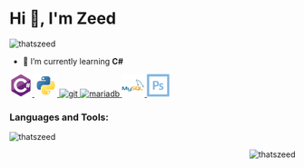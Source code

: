 <h1 align="left">Hi 👋, I'm Zeed</h1>

<p align="left"> <img src="https://komarev.com/ghpvc/?username=thatszeed&label=Profile%20views&color=0e75b6&style=flat" alt="thatszeed" /> </p>

- 🌱 I’m currently learning **C#**

<p align="left"> <a href="https://www.w3schools.com/cs/" target="_blank" rel="noreferrer"> <img src="https://raw.githubusercontent.com/devicons/devicon/master/icons/csharp/csharp-original.svg" alt="csharp" width="40" height="40"/> </a>
<a href="https://www.python.org" target="_blank" rel="noreferrer"> <img src="https://raw.githubusercontent.com/devicons/devicon/master/icons/python/python-original.svg" alt="python" width="40" height="40"/> </a> 
<a href="https://git-scm.com/" target="_blank" rel="noreferrer"> <img src="https://www.vectorlogo.zone/logos/git-scm/git-scm-icon.svg" alt="git" width="40" height="40"/> </a> <a href="https://mariadb.org/" target="_blank" rel="noreferrer"> <img src="https://www.vectorlogo.zone/logos/mariadb/mariadb-icon.svg" alt="mariadb" width="40" height="40"/> </a> <a href="https://www.mongodb.com/" target="_blank" rel="noreferrer"> <img src="https://raw.githubusercontent.com/devicons/devicon/master/icons/mysql/mysql-original-wordmark.svg" alt="mysql" width="40" height="40"/> </a> <a href="https://www.photoshop.com/en" target="_blank" rel="noreferrer"> <img src="https://raw.githubusercontent.com/devicons/devicon/master/icons/photoshop/photoshop-line.svg" alt="photoshop" width="40" height="40"/> </a> </p>
<h3 align="left">Languages and Tools:</h3>

<p>&nbsp;<img align="left" src="https://github-readme-stats.vercel.app/api?username=thatszeed&show_icons=true&locale=en" alt="thatszeed" /></p>
<p><img align="right" src="https://github-readme-stats.vercel.app/api/top-langs?username=thatszeed&show_icons=true&locale=en&layout=compact" alt="thatszeed" /></p>
